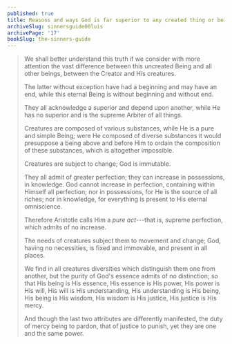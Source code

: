 ```yaml
---
published: true
title: Reasons and ways God is far superior to any created thing or being
archiveSlug: sinnersguide00luis
archivePage: '17'
bookSlug: the-sinners-guide
---
```


> We shall better understand this truth if we consider with more attention the vast difference between this uncreated Being and all other beings, between the Creator and His creatures.
>
> The latter without exception have had a beginning and may have an end, while this eternal Being is without beginning and without end.
>
> They all acknowledge a superior and depend upon another, while He has no superior and is the supreme Arbiter of all things.
>
> Creatures are composed of various substances, while He is a pure and simple Being; were He composed of diverse substances it would presuppose a being above and before Him to ordain the composition of these substances, which is altogether impossible.
>
> Creatures are subject to change; God is immutable.
>
> They all admit of greater perfection; they can increase in possessions, in knowledge. God cannot increase in perfection, containing within Himself all perfection; nor in possessions, for He is the source of all riches; nor in knowledge, for everything is present to His eternal omniscience.
>
> Therefore Aristotle calls Him a *pure act*---that is, supreme perfection, which admits of no increase.
>
> The needs of creatures subject them to movement and change; God, having no necessities, is fixed and immovable, and present in all places.
>
> We find in all creatures diversities which distinguish them one from another, but the purity of God's essence admits of no distinction; so that His being is His essence, His essence is His power, His power is His will, His will is His understanding, His understanding is His being, His being is His wisdom, His wisdom is His justice, His justice is His mercy.
>
> And though the last two attributes are differently manifested, the duty of mercy being to pardon, that of justice to punish, yet they are one and the same power.

